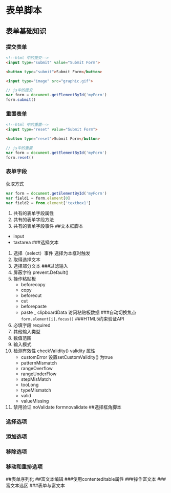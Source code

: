 # 表单脚本
## 表单基础知识
### 提交表单
```html
<!--html 中的提交-->
<input type="submit" value="Submit Form">

<button type="submit">Submit Form</button>

<input type="image" src="graphic.gif">
```
```js
// js中的提交
var form = document.getElementById('myForm')
form.submit()
```
### 重置表单
```html
<!--html 中的重置-->
<input type="reset" value="Submit Form">

<button type="reset">Submit Form</button>

```
```js
// js中的重置
var form = document.getElementById('myForm')
form.reset()
```
### 表单字段
获取方式
```js
var form = document.getElementById('myForm')
var field1 = form.element[0]
var field2 = from.element['textbox1']
```
1. 共有的表单字段属性
2. 共有的表单字段方法
3. 共有的表单字段事件
##文本框脚本
- input
- taxtarea
###选择文本
1. 选择（select）事件 选择为本框时触发
2. 取得选择文本
3. 选择部分文本
###过滤输入
1. 屏蔽字符 prevent.Default()
2. 操作粘贴板
    - beforecopy
    - copy
    - beforecut
    - cut
    - beforepaste
    - paste
    _ clipboardData 访问粘贴板数据
###自动切换焦点
`form.element[i].focus()`
###HTML5约束验证API
1. 必填字段 required
2. 其他输入类型
3. 数值范围
4. 输入模式
5. 检测有效性 checkValidity()
validity 属性
    - customError  设置setCustomValidity() 为true
    - patternMismatch
    - rangeOverflow
    - rangeUnderFlow
    - stepMisMatch
    - tooLong
    - typeMismatch
    - valid
    - valueMissing
6. 禁用验证 noValidate formnovalidate
##选择框角脚本
### 选择选项
### 添加选项
### 移除选项
### 移动和重排选项
##表单序列化
##富文本编辑
###使用contenteditable属性
###操作富文本
###富文本选区
###表单与富文本
